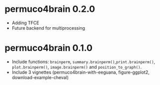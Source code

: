 
# permuco4brain 0.2.0

* Adding TFCE
* Future backend for multiprocessing

# permuco4brain 0.1.0

* Include functions: `brainperm`, `summary.brainperm()`,`print.brainperm()`, `plot.brainperm()`, `image.brainperm()` and `position_to_graph()`.
* Include 3 vignettes (permuco4brain-with-eeguana, figure-ggplot2, download-example-cheval)

